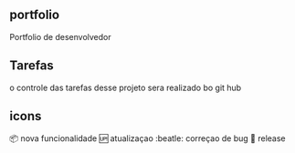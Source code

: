 ## portfolio
Portfolio de desenvolvedor

## Tarefas

o controle das tarefas desse projeto sera realizado bo git hub

## icons
:package: nova funcionalidade
:up: atualizaçao
:beatle: correçao de bug
:checkered_flag: release
